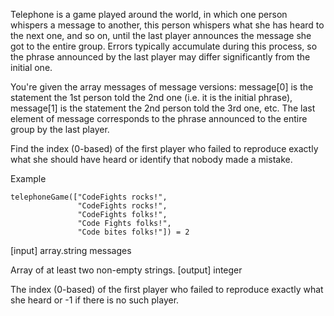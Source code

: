 Telephone is a game played around the world, in which one person whispers a message to another, this person whispers what she has heard to the next one, and so on, until the last player announces the message she got to the entire group. Errors typically accumulate during this process, so the phrase announced by the last player may differ significantly from the initial one.

You're given the array messages of message versions: message[0] is the statement the 1st person told the 2nd one (i.e. it is the initial phrase), message[1] is the statement the 2nd person told the 3rd one, etc. The last element of message corresponds to the phrase announced to the entire group by the last player.

Find the index (0-based) of the first player who failed to reproduce exactly what she should have heard or identify that nobody made a mistake.

Example

```
telephoneGame(["CodeFights rocks!",
               "CodeFights rocks!",
               "CodeFights folks!",
               "Code Fights folks!",
               "Code bites folks!"]) = 2
```

[input] array.string messages

Array of at least two non-empty strings. [output] integer

The index (0-based) of the first player who failed to reproduce exactly what she heard or -1 if there is no such player.
